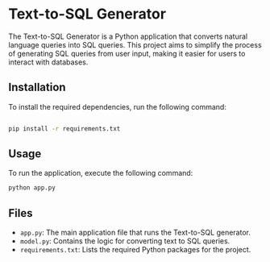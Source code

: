 # Text-to-SQL Generator
The Text-to-SQL Generator is a Python application that converts natural language queries into SQL queries. This project aims to simplify the process of generating SQL queries from user input, making it easier for users to interact with databases.

## Installation
To install the required dependencies, run the following command:

```bash

pip install -r requirements.txt
```

## Usage
To run the application, execute the following command:

```bash
python app.py
```

## Files
- `app.py`: The main application file that runs the Text-to-SQL generator.
- `model.py`: Contains the logic for converting text to SQL queries.
- `requirements.txt`: Lists the required Python packages for the project.



